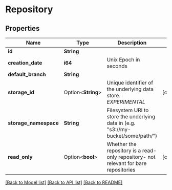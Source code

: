 # Repository

## Properties

Name | Type | Description | Notes
------------ | ------------- | ------------- | -------------
**id** | **String** |  | 
**creation_date** | **i64** | Unix Epoch in seconds | 
**default_branch** | **String** |  | 
**storage_id** | Option<**String**> | Unique identifier of the underlying data store. *EXPERIMENTAL* | [optional]
**storage_namespace** | **String** | Filesystem URI to store the underlying data in (e.g. \"s3://my-bucket/some/path/\") | 
**read_only** | Option<**bool**> | Whether the repository is a read-only repository- not relevant for bare repositories | [optional]

[[Back to Model list]](../README.md#documentation-for-models) [[Back to API list]](../README.md#documentation-for-api-endpoints) [[Back to README]](../README.md)


